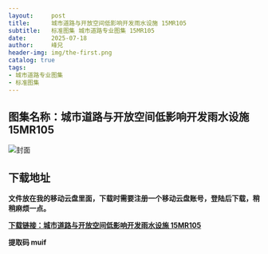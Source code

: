 ```yaml
---
layout:     post
title:      城市道路与开放空间低影响开发雨水设施 15MR105
subtitle:   标准图集 城市道路专业图集 15MR105
date:       2025-07-18
author:     峰兄
header-img: img/the-first.png
catalog: true
tags:
- 城市道路专业图集
- 标准图集
---
```

## 图集名称：城市道路与开放空间低影响开发雨水设施 15MR105
![封面](https://pic1.imgdb.cn/item/6878b21b58cb8da5c8be5e81.jpg)


## 下载地址 
**文件放在我的移动云盘里面，下载时需要注册一个移动云盘账号，登陆后下载，稍稍麻烦一点。**  
  
[**下载链接：城市道路与开放空间低影响开发雨水设施 15MR105**](https://caiyun.139.com/w/i/2oxwDE3vVNTxi)


**提取码 muif**

